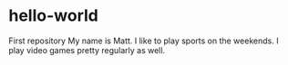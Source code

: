 # hello-world
First repository
My name is Matt. I like to play sports on the weekends. I play video games pretty regularly as well.
